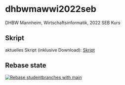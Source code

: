 # dhbwmawwi2022seb
DHBW Mannheim, Wirtschaftsinformatik, 2022 SEB Kurs

## Skript
aktuelles Skript (inklusive Download): [Skript](https://matthiasbergneels.github.io/md-scripts/)

## Rebase state
[![Rebase studentbranches with main](https://github.com/matthiasbergneels/dhbwmawwi2022seb/actions/workflows/rebase_main.yml/badge.svg?branch=main&event=push)](https://github.com/matthiasbergneels/dhbwmawwi2022seb/actions/workflows/rebase_main.yml)
